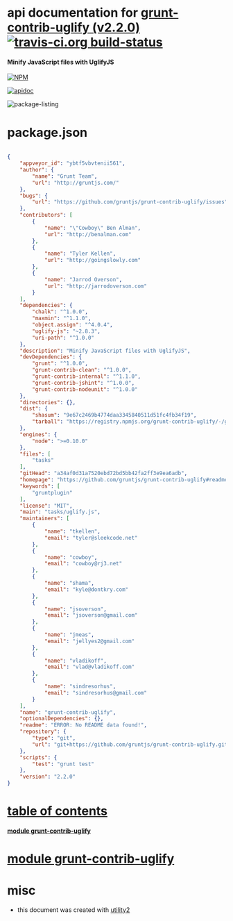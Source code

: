 # api documentation for  [grunt-contrib-uglify (v2.2.0)](https://github.com/gruntjs/grunt-contrib-uglify#readme)  [![travis-ci.org build-status](https://api.travis-ci.org/npmdoc/node-npmdoc-grunt-contrib-uglify.svg)](https://travis-ci.org/npmdoc/node-npmdoc-grunt-contrib-uglify)
#### Minify JavaScript files with UglifyJS

[![NPM](https://nodei.co/npm/grunt-contrib-uglify.png?downloads=true)](https://www.npmjs.com/package/grunt-contrib-uglify)

[![apidoc](https://npmdoc.github.io/node-npmdoc-grunt-contrib-uglify/build/screen-capture.buildNpmdoc.browser._2Fhome_2Ftravis_2Fbuild_2Fnpmdoc_2Fnode-npmdoc-grunt-contrib-uglify_2Ftmp_2Fbuild_2Fapidoc.html.png)](https://npmdoc.github.io/node-npmdoc-grunt-contrib-uglify/build..beta..travis-ci.org/apidoc.html)

![package-listing](https://npmdoc.github.io/node-npmdoc-grunt-contrib-uglify/build/screen-capture.npmPackageListing.svg)



# package.json

```json

{
    "appveyor_id": "ybtf5vbvtenii561",
    "author": {
        "name": "Grunt Team",
        "url": "http://gruntjs.com/"
    },
    "bugs": {
        "url": "https://github.com/gruntjs/grunt-contrib-uglify/issues"
    },
    "contributors": [
        {
            "name": "\"Cowboy\" Ben Alman",
            "url": "http://benalman.com"
        },
        {
            "name": "Tyler Kellen",
            "url": "http://goingslowly.com"
        },
        {
            "name": "Jarrod Overson",
            "url": "http://jarrodoverson.com"
        }
    ],
    "dependencies": {
        "chalk": "^1.0.0",
        "maxmin": "^1.1.0",
        "object.assign": "^4.0.4",
        "uglify-js": "~2.8.3",
        "uri-path": "^1.0.0"
    },
    "description": "Minify JavaScript files with UglifyJS",
    "devDependencies": {
        "grunt": "^1.0.0",
        "grunt-contrib-clean": "^1.0.0",
        "grunt-contrib-internal": "^1.1.0",
        "grunt-contrib-jshint": "^1.0.0",
        "grunt-contrib-nodeunit": "^1.0.0"
    },
    "directories": {},
    "dist": {
        "shasum": "9e67c2469b4774daa3345840511d51fc4fb34f19",
        "tarball": "https://registry.npmjs.org/grunt-contrib-uglify/-/grunt-contrib-uglify-2.2.0.tgz"
    },
    "engines": {
        "node": ">=0.10.0"
    },
    "files": [
        "tasks"
    ],
    "gitHead": "a34af0d31a7520ebd72bd5bb42fa2ff3e9ea6adb",
    "homepage": "https://github.com/gruntjs/grunt-contrib-uglify#readme",
    "keywords": [
        "gruntplugin"
    ],
    "license": "MIT",
    "main": "tasks/uglify.js",
    "maintainers": [
        {
            "name": "tkellen",
            "email": "tyler@sleekcode.net"
        },
        {
            "name": "cowboy",
            "email": "cowboy@rj3.net"
        },
        {
            "name": "shama",
            "email": "kyle@dontkry.com"
        },
        {
            "name": "jsoverson",
            "email": "jsoverson@gmail.com"
        },
        {
            "name": "jmeas",
            "email": "jellyes2@gmail.com"
        },
        {
            "name": "vladikoff",
            "email": "vlad@vladikoff.com"
        },
        {
            "name": "sindresorhus",
            "email": "sindresorhus@gmail.com"
        }
    ],
    "name": "grunt-contrib-uglify",
    "optionalDependencies": {},
    "readme": "ERROR: No README data found!",
    "repository": {
        "type": "git",
        "url": "git+https://github.com/gruntjs/grunt-contrib-uglify.git"
    },
    "scripts": {
        "test": "grunt test"
    },
    "version": "2.2.0"
}
```



# <a name="apidoc.tableOfContents"></a>[table of contents](#apidoc.tableOfContents)

#### [module grunt-contrib-uglify](#apidoc.module.grunt-contrib-uglify)



# <a name="apidoc.module.grunt-contrib-uglify"></a>[module grunt-contrib-uglify](#apidoc.module.grunt-contrib-uglify)



# misc
- this document was created with [utility2](https://github.com/kaizhu256/node-utility2)
